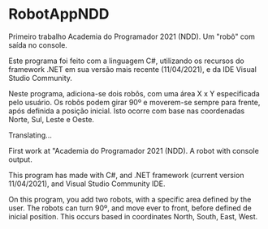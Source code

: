 # RobotAppNDD
Primeiro trabalho Academia do Programador 2021 (NDD). Um "robô" com saída no console.

Este programa foi feito com a linguagem C#, utilizando os recursos do framework .NET em sua versão mais recente (11/04/2021), e da IDE Visual Studio Community.

Neste programa, adiciona-se dois robôs, com uma área X x Y especificada pelo usuário. Os robôs podem girar 90º e moverem-se sempre para frente,
após definida a posição inicial. Isto ocorre com base nas coordenadas Norte, Sul, Leste e Oeste.

Translating...

First work at "Academia do Programador 2021 (NDD). A robot with console output.

This program has made with C#, and .NET framework (current version 11/04/2021), and Visual Studio Community IDE.

On this program, you add two robots, with a specific area defined by the user. The robots can turn 90º, and move ever to front, before defined de inicial position. This occurs based in coordinates North, South, East, West.


